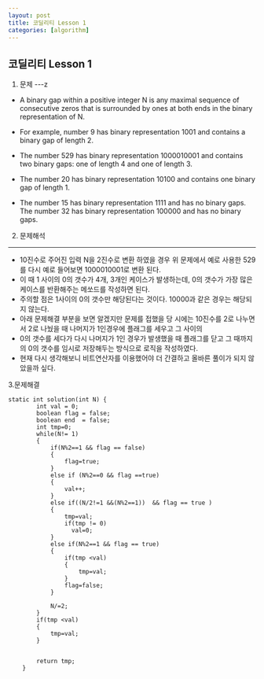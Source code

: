 ```yaml
---
layout: post
title: 코딜리티 Lesson 1
categories: [algorithm]
---
```


코딜리티 Lesson 1
--- 
1. 문제
---z
- A binary gap within a positive integer N is any maximal sequence of consecutive zeros that is surrounded by ones at both ends in the   binary representation of N.

- For example, number 9 has binary representation 1001 and contains a binary gap of length 2. 
- The number 529 has binary representation 1000010001 and contains two binary gaps: one of length 4 and one of length 3. 
- The number 20 has binary representation 10100 and contains one binary gap of length 1. 
- The number 15 has binary representation 1111 and has no binary gaps. The number 32 has binary representation 100000 and has no binary   gaps.


2. 문제해석
---
- 10진수로 주어진 입력 N을  2진수로 변환 하였을 경우 위 문제에서 예로 사용한 529를 다시 예로 들어보면 1000010001로 변환 된다.
- 이 때 1 사이의 0의 갯수가 4개, 3개인 케이스가 발생하는데, 0의 갯수가 가장 많은 케이스를 반환해주는 메쏘드를 작성하면 된다.
- 주의할 점은 1사이의 0의 갯수만 해당된다는 것이다. 10000과 같은 경우는 해당되지 않는다.
- 아래 문제해결 부분을 보면 알겠지만 문제를 접했을 당 시에는 10진수를 2로 나누면서  2로 나눴을 때 나머지가 1인경우에 플래그를 세우고 그 사이의 
- 0의 갯수를 세다가 다시 나머지가 1인 경우가 발생했을 때 플래그를 닫고 그 때까지의 0의 갯수를 임시로 저장해두는 방식으로 로직을 작성하였다.
- 현재 다시 생각해보니 비트연산자를 이용했어야 더 간결하고 올바른 풀이가 되지 않았을까 싶다.

3.문제해결

```
static int solution(int N) {
		int val = 0;
		boolean flag = false;
		boolean end  = false;
		int tmp=0;
		while(N!= 1)
		{
			if(N%2==1 && flag == false)
			{
				flag=true;
			}
			else if (N%2==0 && flag ==true)
			{
				val++;
			}
			else if((N/2!=1 &&(N%2==1))  && flag == true )
			{
				tmp=val;
				if(tmp != 0)
				  val=0;
			}
			else if(N%2==1 && flag == true)
			{
				if(tmp <val)
				{
					tmp=val;
				}
				flag=false;
			}
			
			N/=2;
		}
		if(tmp <val)
		{
			tmp=val;
		}
		
		
		return tmp;
	}
```
